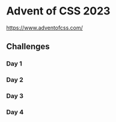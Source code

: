 # Advent of CSS 2023

https://www.adventofcss.com/

## Challenges

### Day 1

### Day 2

### Day 3

### Day 4
